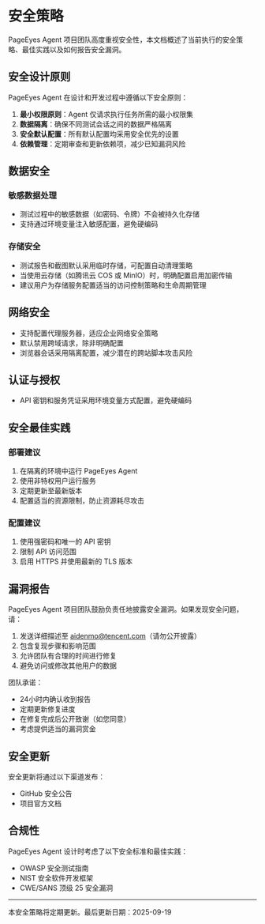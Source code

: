 # 安全策略

PageEyes Agent 项目团队高度重视安全性，本文档概述了当前执行的安全策略、最佳实践以及如何报告安全漏洞。

## 安全设计原则

PageEyes Agent 在设计和开发过程中遵循以下安全原则：

1. **最小权限原则**：Agent 仅请求执行任务所需的最小权限集
2. **数据隔离**：确保不同测试会话之间的数据严格隔离
3. **安全默认配置**：所有默认配置均采用安全优先的设置
4. **依赖管理**：定期审查和更新依赖项，减少已知漏洞风险


## 数据安全

### 敏感数据处理

- 测试过程中的敏感数据（如密码、令牌）不会被持久化存储
- 支持通过环境变量注入敏感配置，避免硬编码

### 存储安全

- 测试报告和截图默认采用临时存储，可配置自动清理策略
- 当使用云存储（如腾讯云 COS 或 MinIO）时，明确配置启用加密传输
- 建议用户为存储服务配置适当的访问控制策略和生命周期管理

## 网络安全

- 支持配置代理服务器，适应企业网络安全策略
- 默认禁用跨域请求，除非明确配置
- 浏览器会话采用隔离配置，减少潜在的跨站脚本攻击风险

## 认证与授权

- API 密钥和服务凭证采用环境变量方式配置，避免硬编码


## 安全最佳实践

### 部署建议

1. 在隔离的环境中运行 PageEyes Agent
2. 使用非特权用户运行服务
3. 定期更新至最新版本
4. 配置适当的资源限制，防止资源耗尽攻击

### 配置建议

1. 使用强密码和唯一的 API 密钥
2. 限制 API 访问范围
3. 启用 HTTPS 并使用最新的 TLS 版本


## 漏洞报告

PageEyes Agent 项目团队鼓励负责任地披露安全漏洞。如果发现安全问题，请：

1. 发送详细描述至 aidenmo@tencent.com（请勿公开披露）
2. 包含复现步骤和影响范围
3. 允许团队有合理的时间进行修复
4. 避免访问或修改其他用户的数据

团队承诺：

- 24小时内确认收到报告
- 定期更新修复进度
- 在修复完成后公开致谢（如您同意）
- 考虑提供适当的漏洞赏金


## 安全更新

安全更新将通过以下渠道发布：

- GitHub 安全公告
- 项目官方文档


## 合规性

PageEyes Agent 设计时考虑了以下安全标准和最佳实践：

- OWASP 安全测试指南
- NIST 安全软件开发框架
- CWE/SANS 顶级 25 安全漏洞

---

本安全策略将定期更新。最后更新日期：2025-09-19